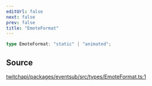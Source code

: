 ```yaml
---
editUrl: false
next: false
prev: false
title: "EmoteFormat"
---
```


```ts
type EmoteFormat: "static" | "animated";
```

## Source

[twitchapi/packages/eventsub/src/types/EmoteFormat.ts:1](https://github.com/pablornc/twitchapi//blob/b274026/packages/eventsub/src/types/EmoteFormat.ts#L1)
